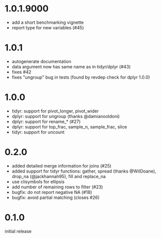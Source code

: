 # 1.0.1.9000

- add a short benchmarking vignette
- report type for new variables (#45)

# 1.0.1

- autogenerate documentation
- data argument now has same name as in tidyr/dplyr (#43)
- fixes #42
- fixes "ungroup" bug in tests (found by revdep check for dplyr 1.0.0)

# 1.0.0

- tidyr: support for pivot_longer, pivot_wider
- dplyr: support for ungroup (thanks @damianooldoni)
- dplyr: support for rename_* (#27)
- dplyr: support for top_frac, sample_n, sample_frac, slice
- tidyr: support for uncount

# 0.2.0
- added detailed merge information for joins (#25)
- added support for tidyr functions: gather, spread (thanks @WilDoane), drop_na (@jackhannah95), fill and replace_na
- use clisymbols for ellipsis
- add number of remaining rows to filter (#23)
- bugfix: do not report negative NA (#18)
- bugfix: avoid partial matching (closes #26)

# 0.1.0

initial release
